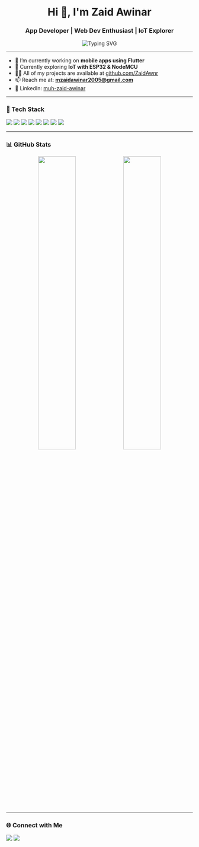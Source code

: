 <h1 align="center">Hi 👋, I'm Zaid Awinar</h1>
<h3 align="center">App Developer | Web Dev Enthusiast | IoT Explorer</h3>

<p align="center">
  <img src="https://readme-typing-svg.herokuapp.com?font=Fira+Code&size=18&pause=1000&center=true&vCenter=true&width=435&lines=Flutter+App+Developer;Web+Developer+%26+IoT+Enthusiast;Lifelong+Learner" alt="Typing SVG" />
</p>

---

- 🔭 I’m currently working on **mobile apps using Flutter**
- 🌱 Currently exploring **IoT with ESP32 & NodeMCU**
- 👨‍💻 All of my projects are available at [github.com/ZaidAwnr](https://github.com/ZaidAwnr)
- 📫 Reach me at: **mzaidawinar2005@gmail.com**
- 💼 LinkedIn: [muh-zaid-awinar](https://www.linkedin.com/in/muh-zaid-awinar/)

---

### 🚀 Tech Stack

<p align="left">
  <img src="https://img.shields.io/badge/Flutter-02569B?style=for-the-badge&logo=flutter&logoColor=white"/>
  <img src="https://img.shields.io/badge/Dart-0175C2?style=for-the-badge&logo=dart&logoColor=white"/>
  <img src="https://img.shields.io/badge/ESP32-323232?style=for-the-badge&logo=arduino&logoColor=white"/>
  <img src="https://img.shields.io/badge/NodeMCU-303030?style=for-the-badge&logo=wifi&logoColor=white"/>
  <img src="https://img.shields.io/badge/HTML5-e34c26?style=for-the-badge&logo=html5&logoColor=white"/>
  <img src="https://img.shields.io/badge/CSS3-264de4?style=for-the-badge&logo=css3&logoColor=white"/>
  <img src="https://img.shields.io/badge/JavaScript-F7DF1E?style=for-the-badge&logo=javascript&logoColor=black"/>
  <img src="https://img.shields.io/badge/PHP-777BB4?style=for-the-badge&logo=php&logoColor=white"/>
</p>

---

### 📊 GitHub Stats

<p align="center">
  <img src="https://github-readme-stats.vercel.app/api?username=ZaidAwnr&show_icons=true&theme=radical" width="45%" />
  <img src="https://github-readme-streak-stats.herokuapp.com/?user=ZaidAwnr&theme=radical" width="45%" />
</p>

---

### 🌐 Connect with Me

<p align="left">
  <a href="https://www.linkedin.com/in/muh-zaid-awinar/" target="_blank"><img src="https://img.shields.io/badge/LinkedIn-blue?style=for-the-badge&logo=linkedin&logoColor=white" /></a>
  <a href="mailto:mzaidawinar2005@gmail.com"><img src="https://img.shields.io/badge/Gmail-red?style=for-the-badge&logo=gmail&logoColor=white" /></a>
</p>
